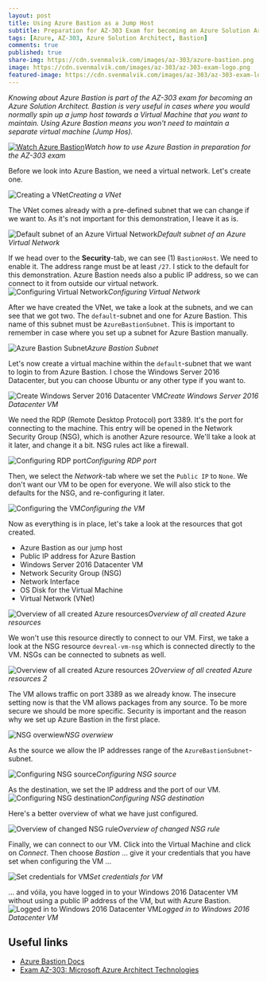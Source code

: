 ```yaml
---
layout: post
title: Using Azure Bastion as a Jump Host
subtitle: Preparation for AZ-303 Exam for becoming an Azure Solution Architect - Azure Bastion
tags: [Azure, AZ-303, Azure Solution Architect, Bastion]
comments: true
published: true
share-img: https://cdn.svenmalvik.com/images/az-303/azure-bastion.png
image: https://cdn.svenmalvik.com/images/az-303/az-303-exam-logo.png
featured-image: https://cdn.svenmalvik.com/images/az-303/az-303-exam-logo.png
---
```


*Knowing about Azure Bastion is part of the AZ-303 exam for becoming an Azure Solution Architect. Bastion is very useful in cases where you would normally spin up a jump host towards a Virtual Machine that you want to maintain. Using Azure Bastion means you won't need to maintain a separate virtual machine (Jump Hos).*

[![Watch Azure Bastion](https://cdn.svenmalvik.com/images/az-303/azure-bastion-yt.jpg "AZ-303: Azure Bastion")](https://www.youtube.com/watch?v=LcTSRWKxLfg)*Watch how to use Azure Bastion in preparation for the AZ-303 exam*

Before we look into Azure Bastion, we need a virtual network. Let's create one.

![Creating a VNet](https://cdn.svenmalvik.com/images/az-303/az-303-azure-bastion-1.jpg)*Creating a VNet*

The VNet comes already with a pre-defined subnet that we can change if we want to. As it's not important for this demonstration, I leave it as is.

![Default subnet of an Azure Virtual Network](https://cdn.svenmalvik.com/images/az-303/az-303-azure-bastion-2.jpg)*Default subnet of an Azure Virtual Network*

If we head over to the **Security**-tab, we can see (1) `BastionHost`. We need to enable it. The address range must be at least `/27`. I stick to the default for this demonstration. Azure Bastion needs also a public IP address, so we can connect to it from outside our virtual network.
![Configuring Virtual Network](https://cdn.svenmalvik.com/images/az-303/az-303-azure-bastion-3.jpg)*Configuring Virtual Network*

After we have created the VNet, we take a look at the subnets, and we can see that we got two. The `default`-subnet and one for Azure Bastion. This name of this subnet must be `AzureBastionSubnet`. This is important to remember in case where you set up a subnet for Azure Bastion manually.

![Azure Bastion Subnet](https://cdn.svenmalvik.com/images/az-303/az-303-azure-bastion-4.jpg)*Azure Bastion Subnet*

Let's now create a virtual machine within the `default`-subnet that we want to login to from Azure Bastion. I chose the Windows Server 2016 Datacenter, but you can choose Ubuntu or any other type if you want to.

![Create Windows Server 2016 Datacenter VM](https://cdn.svenmalvik.com/images/az-303/az-303-azure-bastion-5.jpg)*Create Windows Server 2016 Datacenter VM*

We need the RDP (Remote Desktop Protocol) port 3389. It's the port for connecting to the machine. This entry will be opened in the Network Security Group (NSG), which is another Azure resource. We'll take a look at it later, and change it a bit. NSG rules act like a firewall.

![Configuring RDP port](https://cdn.svenmalvik.com/images/az-303/az-303-azure-bastion-6.jpg)*Configuring RDP port*

Then, we select the *Network*-tab where we set the `Public IP` to `None`. We don't want our VM to be open for everyone. We will also stick to the defaults for the NSG, and re-configuring it later.

![Configuring the VM](https://cdn.svenmalvik.com/images/az-303/az-303-azure-bastion-7.jpg)*Configuring the VM*

Now as everything is in place, let's take a look at the resources that got created.

- Azure Bastion as our jump host
- Public IP address for Azure Bastion
- Windows Server 2016 Datacenter VM
- Network Security Group (NSG)
- Network Interface
- OS Disk for the Virtual Machine
- Virtual Network (VNet)

![Overview of all created Azure resources](https://cdn.svenmalvik.com/images/az-303/az-303-azure-bastion-8.jpg)*Overview of all created Azure resources*

We won't use this resource directly to connect to our VM. First, we take a look at the NSG resource `devreal-vm-nsg` which is connected directly to the VM. NSGs can be connected to subnets as well.

![Overview of all created Azure resources 2](https://cdn.svenmalvik.com/images/az-303/az-303-azure-bastion-9.jpg)*Overview of all created Azure resources 2*

The VM allows traffic on port 3389 as we already know. The insecure setting now is that the VM allows packages from any source. To be more secure we should be more specific. Security is important and the reason why we set up Azure Bastion in the first place.

![NSG overwiew](https://cdn.svenmalvik.com/images/az-303/az-303-azure-bastion-10.jpg)*NSG overwiew*

As the source we allow the IP addresses range of the `AzureBastionSubnet`-subnet.

![Configuring NSG source](https://cdn.svenmalvik.com/images/az-303/az-303-azure-bastion-11.jpg)*Configuring NSG source*

As the destination, we set the IP address and the port of our VM.
![Configuring NSG destination](https://cdn.svenmalvik.com/images/az-303/az-303-azure-bastion-12.jpg)*Configuring NSG destination*

Here's a better overview of what we have just configured.

![Overview of changed NSG rule](https://cdn.svenmalvik.com/images/az-303/az-303-azure-bastion-13.jpg)*Overview of changed NSG rule*

Finally, we can connect to our VM. Click into the Virtual Machine and click on *Connect*. Then choose *Bastion* ... give it your credentials that you have set when configuring the VM ...

![Set credentials for VM](https://cdn.svenmalvik.com/images/az-303/az-303-azure-bastion-15.jpg)*Set credentials for VM*

... and vóila, you have logged in to your Windows 2016 Datacenter VM without using a public IP address of the VM, but with Azure Bastion.
![Logged in to Windows 2016 Datacenter VM](https://cdn.svenmalvik.com/images/az-303/az-303-azure-bastion-16.jpg)*Logged in to Windows 2016 Datacenter VM*

## Useful links

- [Azure Bastion Docs](https://docs.microsoft.com/en-us/azure/bastion/bastion-overview?WT.mc_id=AZ-MVP-5004080)
- [Exam AZ-303: Microsoft Azure Architect Technologies](https://docs.microsoft.com/en-us/learn/certifications/exams/az-303?WT.mc_id=AZ-MVP-5004080)
